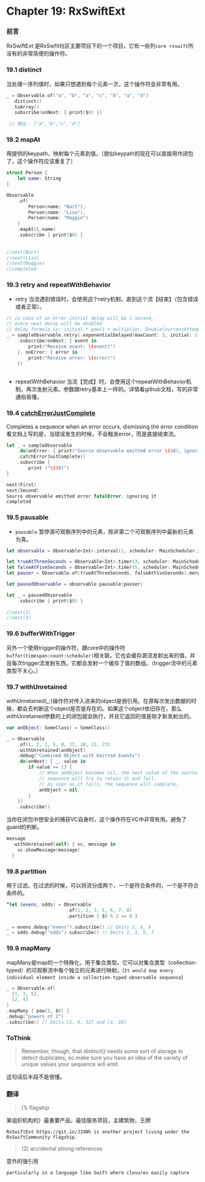 # Chapter 19: RxSwiftExt

### 前言
RxSwiftExt 是RxSwfit社区主要项目下的一个项目。它有一些列`core rxswift`所没有的非常简便的操作符。

### 19.1 distinct

当处理一序列值时，如果只想遇到每个元素一次，这个操作符会非常有用。

```swift
_ = Observable.of("a", "b", "a", "c", "b", "a", "d")
  .distinct()
  .toArray()
  .subscribe(onNext: { print($0) })
  
 // 输出： ["a","b","c","d"]
```

### 19.2 mapAt

用提供的keypath，映射每个元素到值。（貌似keypath的现在可以直接用作闭包了，这个操作符应该重复了）

```swift
struct Person {
    let name: String
}

Observable
    .of(
        Person(name: "Bart"),
        Person(name: "Lisa"),
        Person(name: "Maggie")
    )
    .mapAt(\.name)
    .subscribe { print($0) }
    
    
//next(Bart)
//next(Lisa)
//next(Maggie)
//completed    
```


### 19.3 retry and repeatWithBehavior

- retry 当流遇到错误时，会使用这个retry机制，直到这个流【结束】（包含错误或者正常）。

```swift
// in case of an error initial delay will be 1 second,
// every next delay will be doubled
// delay formula is: initial * pow(1 + multiplier, Double(currentAttempt - 1)), so multiplier 1.0 means, delay will doubled
_ = sampleObservable.retry(.exponentialDelayed(maxCount: 3, initial: 1.0, multiplier: 1.0), scheduler: delayScheduler)
    .subscribe(onNext: { event in
        print("Receive event: \(event)")
    }, onError: { error in
        print("Receive error: \(error)")
    })
    
```

- repeatWithBehavior 当流【完成】时，会使用这个repeatWithBehavior机制，再次发射元素。参数跟retry基本上一样的。详情看github文档，写的非常通俗易懂。



### 19.4 [catchErrorJustComplete](https://github.com/RxSwiftCommunity/RxSwiftExt/#catcherrorjustcomplete)

Completes a sequence when an error occurs, dismissing the error condition
看文档上写的是，当错误发生的时候，不会触发error，而是直接结束流。

```swift
let _ = sampleObservable
    .do(onError: { print("Source observable emitted error \($0), ignoring it") })
    .catchErrorJustComplete()
    .subscribe {
        print ("\($0)")
}

next(First)
next(Second)
Source observable emitted error fatalError, ignoring it
completed
```


### 19.5 pausable

- `pausable` 暂停源可观察序列中的元素，除非第二个可观察序列中最新的元素为真。

```swift
let observable = Observable<Int>.interval(1, scheduler: MainScheduler.instance)

let trueAtThreeSeconds = Observable<Int>.timer(3, scheduler: MainScheduler.instance).map { _ in true }
let falseAtFiveSeconds = Observable<Int>.timer(5, scheduler: MainScheduler.instance).map { _ in false }
let pauser = Observable.of(trueAtThreeSeconds, falseAtFiveSeconds).merge()

let pausedObservable = observable.pausable(pauser)

let _ = pausedObservable
    .subscribe { print($0) }
    
//next(2)
//next(3)
```



### 19.6 bufferWithTrigger

另外一个使用trigger的操作符，跟core中的操作符`buffer(timespan:count:scheduler)`相关联。它也会缓存源流发射出来的值，并且每次trigger流发射东西，它都会发射一个缓存了值的数组。（trigger流中的元素类型不关心。）

### 19.7 withUnretained

withUnretained(_:)操作符对传入进来的object是弱引用。在源每次发出数据的时候，都会去判断这个object是否是存在的。如果这个object依旧存在，那么withUnretained参数的上的闭包就会执行，并且它返回的值是刚才新发射出的。

```swift
var anObject: SomeClass! = SomeClass()

_ = Observable
    .of(1, 2, 3, 5, 8, 13, 18, 21, 23)
    .withUnretained(anObject)
    .debug("Combined Object with Emitted Events")
    .do(onNext: { _, value in
        if value == 13 {
            // When anObject becomes nil, the next value of the source
            // sequence will try to retain it and fail.
            // As soon as it fails, the sequence will complete.
            anObject = nil
        }
    })
    .subscribe()
```
当你在闭包中想安全的捕获VC自身时，这个操作符在VC中非常有用。避免了guard的判断。

```swift
message
  .withUnretained(self) { vc, message in 
    vc.showMessage(message)
  }
```

### 19.8 partition

用于过滤。在过滤的时候，可以将流分成两个，一个是符合条件的，一个是不符合条件的。

```swift
“let (evens, odds) = Observable
                      .of(1, 2, 3, 5, 6, 7, 8)
                      .partition { $0 % 2 == 0 }

_ = evens.debug("evens").subscribe() // Emits 2, 6, 8
_ = odds.debug("odds").subscribe() // Emits 1, 3, 5, 7

```

### 19.9 mapMany
mapMany是map的一个特殊化，用于集合类型。它可以对集合类型（collection-typed）的可观察流中每个独立的元素进行映射。(`It would map every individual element inside a collection-typed observable sequence`)

```swift
_ = Observable.of(
  [1, 3, 5],
  [2, 4]
)
.mapMany { pow(2, $0) }
.debug("powers of 2")
.subscribe() // Emits [2, 8, 32] and [4, 16]
```





### ToThink 

>Remember, though, that distinct() needs some sort of storage to detect duplicates, so make sure you have an idea of the variety of unique values your sequence will emit.

这句话后半段不是很懂。



### 翻译
> (1) flagship 

某组织机构的）最重要产品，最佳服务项目，主建筑物，王牌

`RxSwiftExt https://git.io/JJXNh is another project living under the RxSwiftCommunity flagship. `


> (2) accidental strong references

意外的强引用

`particularly in a language like Swift where closures easily capture `